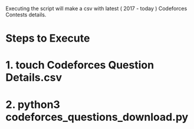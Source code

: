 Executing the script will make a csv with latest ( 2017 - today ) Codeforces Contests details.

# Steps to Execute
# 1. touch Codeforces Question Details.csv
# 2. python3 codeforces_questions_download.py

